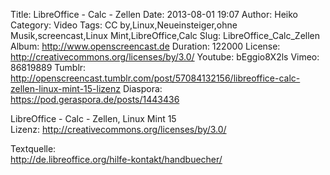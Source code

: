 Title: LibreOffice - Calc - Zellen
Date: 2013-08-01 19:07
Author: Heiko
Category: Video
Tags: CC by,Linux,Neueinsteiger,ohne Musik,screencast,Linux Mint,LibreOffice,Calc
Slug: LibreOffice_Calc_Zellen
Album: http://www.openscreencast.de
Duration: 122000
License: http://creativecommons.org/licenses/by/3.0/
Youtube: bEggio8X2ls
Vimeo: 86819889
Tumblr: http://openscreencast.tumblr.com/post/57084132156/libreoffice-calc-zellen-linux-mint-15-lizenz
Diaspora: https://pod.geraspora.de/posts/1443436

LibreOffice - Calc - Zellen, Linux Mint 15  
Lizenz: <http://creativecommons.org/licenses/by/3.0/>  
  
Textquelle:  
<http://de.libreoffice.org/hilfe-kontakt/handbuecher/>

